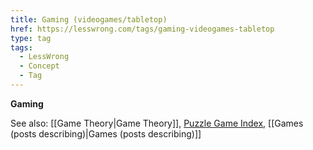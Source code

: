```yaml
---
title: Gaming (videogames/tabletop)
href: https://lesswrong.com/tags/gaming-videogames-tabletop
type: tag
tags:
  - LessWrong
  - Concept
  - Tag
---
```


**Gaming**

See also: [[Game Theory|Game Theory]], [Puzzle Game Index](https://www.lesswrong.com/tag/puzzle-game-index), [[Games (posts describing)|Games (posts describing)]]